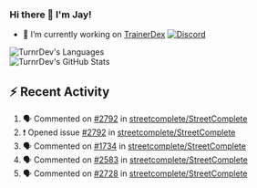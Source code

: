 ### Hi there 👋 I'm Jay!

- 🔭 I’m currently working on [TrainerDex](https://www.github.com/TrainerDex) [![Discord](https://discordapp.com/api/v6/guilds/364313717720219651/widget.png?style=shield)](http://discord.trainerdex.co.uk/)

![TurnrDev's Languages](https://github-readme-stats.vercel.app/api/top-langs/?username=TurnrDev&layout=compact&hide_border=true&title_color=1fa6aa&text_color=233247)
<br>
![TurnrDev's GitHub Stats](https://github-readme-stats.vercel.app/api?username=TurnrDev&show_icons=true&hide_border=true&count_private=true&include_all_commits=true&icon_color=1fa6aa&title_color=1fa6aa&text_color=233247)
<br>

## :zap: Recent Activity

<!--START_SECTION:activity-->
1. 🗣 Commented on [#2792](https://github.com/streetcomplete/StreetComplete/issues/2792) in [streetcomplete/StreetComplete](https://github.com/streetcomplete/StreetComplete)
2. ❗️ Opened issue [#2792](https://github.com/streetcomplete/StreetComplete/issues/2792) in [streetcomplete/StreetComplete](https://github.com/streetcomplete/StreetComplete)
3. 🗣 Commented on [#1734](https://github.com/streetcomplete/StreetComplete/issues/1734) in [streetcomplete/StreetComplete](https://github.com/streetcomplete/StreetComplete)
4. 🗣 Commented on [#2583](https://github.com/streetcomplete/StreetComplete/issues/2583) in [streetcomplete/StreetComplete](https://github.com/streetcomplete/StreetComplete)
5. 🗣 Commented on [#2728](https://github.com/streetcomplete/StreetComplete/issues/2728) in [streetcomplete/StreetComplete](https://github.com/streetcomplete/StreetComplete)
<!--END_SECTION:activity-->
